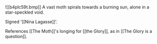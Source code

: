 ![[b4plc59t.bmp]]
A vast moth spirals towards a burning sun, alone in a star-speckled void.

Signed '[[Nina Lagasse]]'.

References [[The Moth]]'s longing for [[the Glory]], as in [[The Glory is a question]].